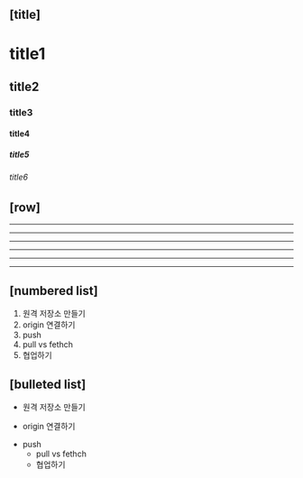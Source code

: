 [title]
---
# title1
## title2
### title3
#### title4
##### title5
###### title6

[row]
---
---
---------
- - -
***
*********
* * *

[numbered list]
---
1. 원격 저장소 만들기
2. origin 연결하기
3. push
4. pull vs fethch
5. 협업하기

[bulleted list]
---
+ 원격 저장소 만들기
- origin 연결하기
* push
  + pull vs fethch
  - 협업하기
